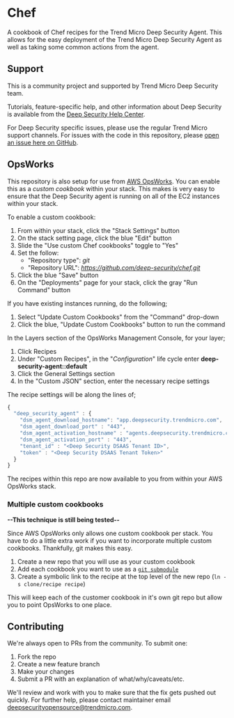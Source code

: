 # Chef

A cookbook of Chef recipes for the Trend Micro Deep Security Agent. This allows for the easy deployment of the Trend Micro Deep Security Agent as well as taking some common actions from the agent.

## Support

This is a community project and supported by Trend Micro Deep Security team.

Tutorials, feature-specific help, and other information about Deep Security is available from the [Deep Security Help Center](https://help.deepsecurity.trendmicro.com/Welcome.html). 

For Deep Security specific issues, please use the regular Trend Micro support channels. For issues with the code in this repository, please [open an issue here on GitHub](https://github.com/deep-security/chef/issues).

## OpsWorks

This repository is also setup for use from [AWS OpsWorks](https://aws.amazon.com/opsworks/). You can enable this as a *custom cookbook* within your stack. This makes is very easy to ensure that the Deep Security agent is running on all of the EC2 instances within your stack.

To enable a custom cookbook:

1. From within your stack, click the "Stack Settings" button
1. On the stack setting page, click the blue "Edit" button
1. Slide the "Use custom Chef cookbooks" toggle to "Yes"
1. Set the follow:
	- "Repository type": *git*
	- "Repository URL": *https://github.com/deep-security/chef.git*
1. Click the blue "Save" button
1. On the "Deployments" page for your stack, click the gray "Run Command" button

If you have existing instances running, do the following;

1. Select "Update Custom Cookbooks" from the "Command" drop-down
1. Click the blue, "Update Custom Cookbooks" button to run the command

In the Layers section of the OpsWorks Management Console, for your layer;

1. Click Recipes
1. Under "Custom Recipes", in the "*Configuration*" life cycle enter **deep-security-agent::default**
1. Click the General Settings section
1. In the "Custom JSON" section, enter the necessary recipe settings

The recipe settings will be along the lines of;

```javascript
{
  "deep_security_agent" : {
    "dsm_agent_download_hostname": "app.deepsecurity.trendmicro.com",
    "dsm_agent_download_port" : "443",
    "dsm_agent_activation_hostname" : "agents.deepsecurity.trendmicro.com",
    "dsm_agent_activation_port" : "443",
    "tenant_id" : "<Deep Security DSAAS Tenant ID>",
    "token" : "<Deep Security DSAAS Tenant Token>"
  }
}
```

The recipes within this repo are now available to you from within your AWS OpsWorks stack.

### Multiple custom cookbooks

**--This technique is still being tested--**

Since AWS OpsWorks only allows one custom cookbook per stack. You have to do a little extra work if you want to incorporate multiple custom cookbooks. Thankfully, git makes this easy. 

1. Create a new repo that you will use as your custom cookbook
1. Add each cookbook you want to use as a [```git submodule```](http://git-scm.com/docs/git-submodule)
1. Create a symbolic link to the recipe at the top level of the new repo (```ln -s clone/recipe recipe```)

This will keep each of the customer cookbook in it's own git repo but allow you to point OpsWorks to one place.

## Contributing

We're always open to PRs from the community. To submit one:

1. Fork the repo
1. Create a new feature branch
1. Make your changes
1. Submit a PR with an explanation of what/why/caveats/etc.

We'll review and work with you to make sure that the fix gets pushed out quickly. For further help, please contact maintainer email deepsecurityopensource@trendmicro.com.